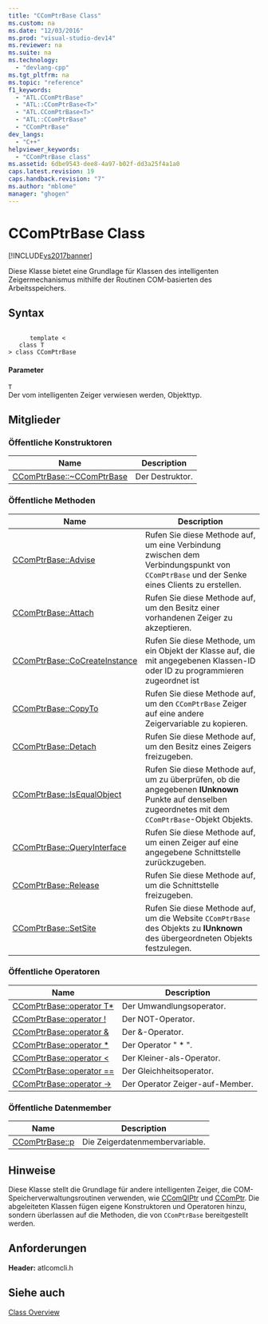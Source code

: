 ```yaml
---
title: "CComPtrBase Class"
ms.custom: na
ms.date: "12/03/2016"
ms.prod: "visual-studio-dev14"
ms.reviewer: na
ms.suite: na
ms.technology: 
  - "devlang-cpp"
ms.tgt_pltfrm: na
ms.topic: "reference"
f1_keywords: 
  - "ATL.CComPtrBase"
  - "ATL::CComPtrBase<T>"
  - "ATL.CComPtrBase<T>"
  - "ATL::CComPtrBase"
  - "CComPtrBase"
dev_langs: 
  - "C++"
helpviewer_keywords: 
  - "CComPtrBase class"
ms.assetid: 6dbe9543-dee8-4a97-b02f-dd3a25f4a1a0
caps.latest.revision: 19
caps.handback.revision: "7"
ms.author: "mblome"
manager: "ghogen"
---
```

# CComPtrBase Class
[!INCLUDE[vs2017banner](../../assembler/inline/includes/vs2017banner.md)]

Diese Klasse bietet eine Grundlage für Klassen des intelligenten Zeigermechanismus mithilfe der Routinen COM\-basierten des Arbeitsspeichers.  
  
## Syntax  
  
```  
  
      template <  
   class T   
> class CComPtrBase  
```  
  
#### Parameter  
 `T`  
 Der vom intelligenten Zeiger verwiesen werden, Objekttyp.  
  
## Mitglieder  
  
### Öffentliche Konstruktoren  
  
|Name|Description|  
|----------|-----------------|  
|[CComPtrBase::~CComPtrBase](../Topic/CComPtrBase::~CComPtrBase.md)|Der Destruktor.|  
  
### Öffentliche Methoden  
  
|Name|Description|  
|----------|-----------------|  
|[CComPtrBase::Advise](../Topic/CComPtrBase::Advise.md)|Rufen Sie diese Methode auf, um eine Verbindung zwischen dem Verbindungspunkt von `CComPtrBase` und der Senke eines Clients zu erstellen.|  
|[CComPtrBase::Attach](../Topic/CComPtrBase::Attach.md)|Rufen Sie diese Methode auf, um den Besitz einer vorhandenen Zeiger zu akzeptieren.|  
|[CComPtrBase::CoCreateInstance](../Topic/CComPtrBase::CoCreateInstance.md)|Rufen Sie diese Methode, um ein Objekt der Klasse auf, die mit angegebenen Klassen\-ID oder ID zu programmieren zugeordnet ist|  
|[CComPtrBase::CopyTo](../Topic/CComPtrBase::CopyTo.md)|Rufen Sie diese Methode auf, um den `CComPtrBase` Zeiger auf eine andere Zeigervariable zu kopieren.|  
|[CComPtrBase::Detach](../Topic/CComPtrBase::Detach.md)|Rufen Sie diese Methode auf, um den Besitz eines Zeigers freizugeben.|  
|[CComPtrBase::IsEqualObject](../Topic/CComPtrBase::IsEqualObject.md)|Rufen Sie diese Methode auf, um zu überprüfen, ob die angegebenen **IUnknown** Punkte auf denselben zugeordnetes mit dem `CComPtrBase`\-Objekt Objekts.|  
|[CComPtrBase::QueryInterface](../Topic/CComPtrBase::QueryInterface.md)|Rufen Sie diese Methode auf, um einen Zeiger auf eine angegebene Schnittstelle zurückzugeben.|  
|[CComPtrBase::Release](../Topic/CComPtrBase::Release.md)|Rufen Sie diese Methode auf, um die Schnittstelle freizugeben.|  
|[CComPtrBase::SetSite](../Topic/CComPtrBase::SetSite.md)|Rufen Sie diese Methode auf, um die Website `CComPtrBase` des Objekts zu **IUnknown** des übergeordneten Objekts festzulegen.|  
  
### Öffentliche Operatoren  
  
|Name|Description|  
|----------|-----------------|  
|[CComPtrBase::operator T\*](../Topic/CComPtrBase::operator%20T*.md)|Der Umwandlungsoperator.|  
|[CComPtrBase::operator \!](../Topic/CComPtrBase::operator%20!.md)|Der NOT\-Operator.|  
|[CComPtrBase::operator &](../Topic/CComPtrBase::operator%20&.md)|Der &\-Operator.|  
|[CComPtrBase::operator \*](../Topic/CComPtrBase::operator%20*.md)|Der Operator " \* ".|  
|[CComPtrBase::operator \<](../Topic/CComPtrBase::operator%20%3C.md)|Der Kleiner\-als\-Operator.|  
|[CComPtrBase::operator \=\=](../Topic/CComPtrBase::operator%20==.md)|Der Gleichheitsoperator.|  
|[CComPtrBase::operator \-\>](../Topic/CComPtrBase::operator%20-%3E.md)|Der Operator Zeiger\-auf\-Member.|  
  
### Öffentliche Datenmember  
  
|Name|Description|  
|----------|-----------------|  
|[CComPtrBase::p](../Topic/CComPtrBase::p.md)|Die Zeigerdatenmembervariable.|  
  
## Hinweise  
 Diese Klasse stellt die Grundlage für andere intelligenten Zeiger, die COM\-Speicherverwaltungsroutinen verwenden, wie [CComQIPtr](../../atl/reference/ccomqiptr-class.md) und [CComPtr](../../atl/reference/ccomptr-class.md).  Die abgeleiteten Klassen fügen eigene Konstruktoren und Operatoren hinzu, sondern überlassen auf die Methoden, die von `CComPtrBase` bereitgestellt werden.  
  
## Anforderungen  
 **Header:** atlcomcli.h  
  
## Siehe auch  
 [Class Overview](../../atl/atl-class-overview.md)